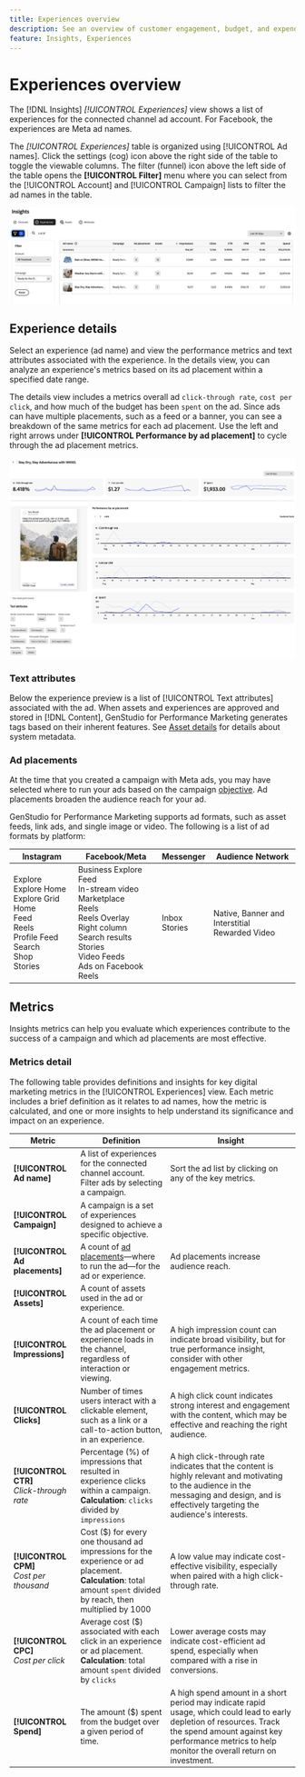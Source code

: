 ```yaml
---
title: Experiences overview
description: See an overview of customer engagement, budget, and expenditures for experiences and ad performance in Adobe GenStudio for Performance Marketing.
feature: Insights, Experiences
---
```

# Experiences overview

The [!DNL Insights] _[!UICONTROL Experiences]_ view shows a list of experiences for the connected channel ad account. For Facebook, the experiences are Meta ad names.

The _[!UICONTROL Experiences]_ table is organized using [!UICONTROL Ad names]. Click the settings (cog) icon above the right side of the table to toggle the viewable columns. The filter (funnel) icon above the left side of the table opens the **[!UICONTROL Filter]** menu where you can select from the [!UICONTROL Account] and [!UICONTROL Campaign] lists to filter the ad names in the table.

![Experiences filter and table](../../assets/insights-experiences-filter.png)

## Experience details

Select an experience (ad name) and view the performance metrics and text attributes associated with the experience. In the details view, you can analyze an experience's metrics based on its ad placement within a specified date range.

The details view includes a metrics overall ad `click-through rate`, `cost per click`, and how much of the budget has been `spent` on the ad. Since ads can have multiple placements, such as a feed or a banner, you can see a breakdown of the same metrics for each ad placement. Use the left and right arrows under **[!UICONTROL Performance by ad placement]** to cycle through the ad placement metrics.

![Ad details with metrics and ad placements](../../assets/insights-ad-details.png)

### Text attributes

Below the experience preview is a list of [!UICONTROL Text attributes] associated with the ad. When assets and experiences are approved and stored in [!DNL Content], GenStudio for Performance Marketing generates tags based on their inherent features. See [Asset details](../content/asset-details.md#system-metadata) for details about system metadata.

### Ad placements

At the time that you created a campaign with Meta ads, you may have selected where to run your ads based on the campaign [objective](channels.md#objectives). Ad placements broaden the audience reach for your ad.

GenStudio for Performance Marketing supports ad formats, such as asset feeds, link ads, and single image or video. The following is a list of ad formats by platform:

| Instagram    | Facebook/Meta    | Messenger    | Audience Network |
| ------------ | ---------------- | ------------ | ---------------- |
| Explore<br>Explore Home<br>Explore Grid Home<br>Feed<br>Reels<br>Profile Feed<br>Search<br>Shop<br>Stories | Business Explore<br>Feed<br>In-stream video<br>Marketplace<br>Reels<br>Reels Overlay<br>Right column<br>Search results<br>Stories<br>Video Feeds<br>Ads on Facebook Reels | Inbox<br>Stories | Native, Banner and Interstitial<br>Rewarded Video |

## Metrics

Insights metrics can help you evaluate which experiences contribute to the success of a campaign and which ad placements are most effective.

<!-- For example, -->

### Metrics detail

The following table provides definitions and insights for key digital marketing metrics in the [!UICONTROL Experiences] view. Each metric includes a brief definition as it relates to ad names, how the metric is calculated, and one or more insights to help understand its significance and impact on an experience.

| Metric                 | Definition                    | Insight                          |
| ---------------------- | ----------------------------- | -------------------------------- |
| **[!UICONTROL Ad name]** | A list of experiences for the connected channel account. Filter ads by selecting a campaign. | Sort the ad list by clicking on any of the key metrics. |
| **[!UICONTROL Campaign]**  | A campaign is a set of experiences designed to achieve a specific objective. | |
| **[!UICONTROL Ad placements]** | A count of [ad placements](#ad-placements)—where to run the ad—for the ad or experience. | Ad placements increase audience reach. |
| **[!UICONTROL Assets]** | A count of assets used in the ad or experience. | |
| **[!UICONTROL Impressions]** | A count of each time the ad placement or experience loads in the channel, regardless of interaction or viewing. | A high impression count can indicate broad visibility, but for true performance insight, consider with other engagement metrics. |
| **[!UICONTROL Clicks]**      | Number of times users interact with a clickable element, such as a link or a call-to-action button, in an experience. | A high click count indicates strong interest and engagement with the content, which may be effective and reaching the right audience. |
| **[!UICONTROL CTR]**<br>_Click-through rate_ | Percentage (%) of impressions that resulted in experience clicks within a campaign.<br>**Calculation**: `clicks` divided by `impressions` | A high click-through rate indicates that the content is highly relevant and motivating to the audience in the messaging and design, and is effectively targeting the audience's interests. |
| **[!UICONTROL CPM]**<br>_Cost per thousand_ | Cost ($) for every one thousand ad impressions for the experience or ad placement.<br>**Calculation**: total amount `spent` divided by reach, then multiplied by 1000  | A low value may indicate cost-effective visibility, especially when paired with a high click-through rate. |
| **[!UICONTROL CPC]**<br>_Cost per click_ | Average cost ($) associated with each click in an experience or ad placement.<br>**Calculation**: total amount `spent` divided by `clicks` | Lower average costs may indicate cost-efficient ad spend, especially when compared with a rise in conversions. |
| **[!UICONTROL Spend]**       | The amount ($) spent from the budget over a given period of time. | A high spend amount in a short period may indicate rapid usage, which could lead to early depletion of resources. Track the spend amount against key performance metrics to help monitor the overall return on investment. |
